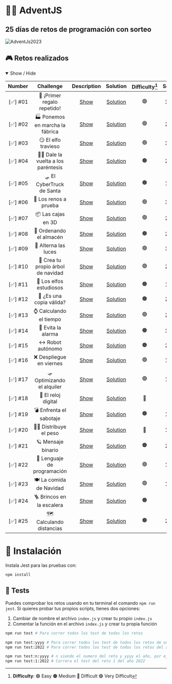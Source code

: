 # **🎁🧦 AdventJS**
## **25 días de retos de programación con sorteo**


![AdventJs2023](https://imgur.com/V5JKvkv.png)

## **🎮 Retos realizados**

<details open>
<summary>Show / Hide</summary>

| Number    | Challenge                             | Description         | Solution                 | Difficulty[^1] | Score |
| --------: | :-----------------------------------: | :-----------------: | :----------------------: | :------------: | :---: |
| [✅] #01  | 🎁 ¡Primer regalo repetido!           | [Show][c01-readme]  | [Solution][c01-solution] |       🟢       |  340  |
| [✅] #02  | 🏭 Ponemos en marcha la fábrica       | [Show][c02-readme]  | [Solution][c02-solution] |       🟢       |  290  |
| [✅] #03  | 😏 El elfo travieso                   | [Show][c03-readme]  | [Solution][c03-solution] |       🟢       |  370  |
| [✅] #04  | 😵‍💫 Dale la vuelta a los paréntesis | [Show][c04-readme]  | [Solution][c04-solution] |       🟠       |  280  |
| [✅] #05  | 🛷 El CyberTruck de Santa             | [Show][c05-readme]  | [Solution][c05-solution] |       🟠       |  170  |
| [✅] #06  | 🦌 Los renos a prueba                 | [Show][c06-readme]  | [Solution][c06-solution] |       🟢       |  390  |
| [✅] #07  | 📦 Las cajas en 3D                    | [Show][c07-readme]  | [Solution][c07-solution] |       🟢       |  290  |
| [✅] #08  | 🏬 Ordenando el almacén               | [Show][c08-readme]  | [Solution][c08-solution] |       🟠       |  290  |
| [✅] #09  | 🚦 Alterna las luces                   | [Show][c09-readme]  | [Solution][c09-solution] |       🟢       |  390  |
| [✅] #10  | 🎄 Crea tu propio árbol de navidad    | [Show][c10-readme]  | [Solution][c10-solution] |       🟢       |  280  |
| [✅] #11  | 📖 Los elfos estudiosos               | [Show][c11-readme]  | [Solution][c11-solution] |       🟠       |  180  |
| [✅] #12  | 📸 ¿Es una copia válida?              | [Show][c12-readme]  | [Solution][c12-solution] |       🟠       |  270  |
| [✅] #13  | ⌚️ Calculando el tiempo               | [Show][c13-readme]  | [Solution][c13-solution] |       🟢       |  290  |
| [✅] #14  | 🚨 Evita la alarma                    | [Show][c14-readme]  | [Solution][c14-solution] |       🟠       |  360   |
| [✅] #15  | ↔️ Robot autónomo                      | [Show][c15-readme]  | [Solution][c15-solution] |       🟠       |  290   |
| [✅] #16  | ❌ Despliegue en viernes              | [Show][c16-readme]  | [Solution][c16-solution] |       🟢        |   190  |
| [✅] #17  | 🛷 Optimizando el alquiler           | [Show][c17-readme]  | [Solution][c17-solution] |       🟢        |  160  |
| [✅] #18  | 🔢 El reloj digital                  | [Show][c18-readme]  | [Solution][c18-solution] |       🔴        |   90  |
| [✅] #19  | 💣 Enfrenta el sabotaje              | [Show][c19-readme]  | [Solution][c19-solution] |       🟠        |  160  |
| [✅] #20  | 🏋️‍♂️ Distribuye el peso                | [Show][c20-readme]  | [Solution][c20-solution] |       🔴        |  190  |
| [✅] #21  | 🪐 Mensaje binario                   | [Show][c21-readme]  | [Solution][c21-solution] |       🟠        |  230   |
| [✅] #22  | 🚂 Lenguaje de programación          | [Show][c22-readme]  | [Solution][c22-solution] |       🟢        |  170   |
| [✅] #23  | 🍽️ La comida de Navidad              | [Show][c23-readme]  | [Solution][c23-solution] |       🟢        |  140   |
| [✅] #24  | 🪜 Brincos en la escalera             | [Show][c24-readme]  | [Solution][c24-solution] |       🟠         |  30   |
| [✅] #25  | 🗺️ Calculando distancias             | [Show][c25-readme]  | [Solution][c25-solution] |       🟠        |  290   |

[^1]: **Difficulty**: 🟢 Easy 🟠 Medium 🔴 Difficult 🟣 Very Difficult

[c01-readme]: ./challenge01/README.md
[c01-solution]: ./challenge01/index.js
[c02-readme]: ./challenge02/README.md
[c02-solution]: ./challenge02/index.js
[c03-readme]: ./challenge03/README.md
[c03-solution]: ./challenge03/index.js
[c04-readme]: ./challenge04/README.md
[c04-solution]: ./challenge04/index.js
[c05-readme]: ./challenge05/README.md
[c05-solution]: ./challenge05/index.js
[c06-readme]: ./challenge06/README.md
[c06-solution]: ./challenge06/index.js
[c07-readme]: ./challenge07/README.md
[c07-solution]: ./challenge07/index.js
[c08-readme]: ./challenge08/README.md
[c08-solution]: ./challenge08/index.js
[c09-readme]: ./challenge09/README.md
[c09-solution]: ./challenge09/index.js
[c10-readme]: ./challenge10/README.md
[c10-solution]: ./challenge10/index.js
[c11-readme]: ./challenge11/README.md
[c11-solution]: ./challenge11/index.js
[c12-readme]: ./challenge12/README.md
[c12-solution]: ./challenge12/index.js
[c13-readme]: ./challenge13/README.md
[c13-solution]: ./challenge13/index.js
[c14-readme]: ./challenge14/README.md
[c14-solution]: ./challenge14/index.js
[c15-readme]: ./challenge15/README.md
[c15-solution]: ./challenge15/index.js
[c16-readme]: ./challenge16/README.md
[c16-solution]: ./challenge16/index.js
[c17-readme]: ./challenge17/README.md
[c17-solution]: ./challenge17/index.js
[c18-readme]: ./challenge18/README.md
[c18-solution]: ./challenge18/index.js
[c19-readme]: ./challenge19/README.md
[c19-solution]: ./challenge19/index.js
[c20-readme]: ./challenge20/README.md
[c20-solution]: ./challenge20/index.js
[c21-readme]: ./challenge21/README.md
[c21-solution]: ./challenge21/index.js
[c22-readme]: ./challenge22/README.md
[c22-solution]: ./challenge22/index.js
[c23-readme]: ./challenge23/README.md
[c23-solution]: ./challenge23/index.js
[c24-readme]: ./challenge24/README.md
[c24-solution]: ./challenge24/index.js
[c25-readme]: ./challenge25/README.md
[c25-solution]: ./challenge25/index.js
</details>


# **📝 Instalación**

Instala Jest para las pruebas con:

```bash
npm install
```

## **🧪 Tests**

Puedes comprobar los retos usando en tu terminal el comando `npm run jest`.
Si quieres probar tus propios scripts, tienes dos opciones:

1. Cambiar de nombre el archivo `index.js` y crear tu propio `index.js`
2. Comentar la función en el archivo `index.js` y crear tu propia función

```bash
npm run test # Para correr todos los test de todos los retos

npm run test:yyyy # Para correr todos los test de todos los retos de un año es especifico, por ejemplo
npm run test:2022 # Para correr todos los test de todos los retos del año 2022

npm run test:n:yyyy # n siendo el numero del reto y yyyy el año, por ejemplo
npm run test:1:2022 # Correra el test del reto 1 del año 2022
```